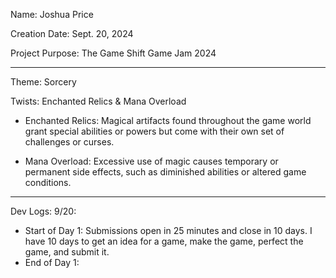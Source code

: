 Name: Joshua Price

Creation Date: Sept. 20, 2024

Project Purpose:  The Game Shift Game Jam 2024

------------------------------------------------- 

Theme: Sorcery

Twists: Enchanted Relics & Mana Overload

- Enchanted Relics: Magical artifacts found throughout the game world grant special abilities or powers but come with their own set of challenges or curses.

- Mana Overload: Excessive use of magic causes temporary or permanent side effects, such as diminished abilities or altered game conditions.

------------------------------------------------- 

Dev Logs:
9/20: 
- Start of Day 1: Submissions open in 25 minutes and close in 10 days. I have 10 days to get an idea for a game, make the game, perfect the game, and submit it.
- End of Day 1: 